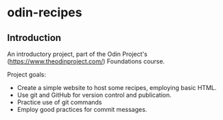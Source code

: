 # odin-recipes

## Introduction

An introductory project, part of the Odin Project's (https://www.theodinproject.com/) Foundations course.

Project goals:
* Create a simple website to host some recipes, employing basic HTML.
* Use git and GitHub for version control and publication.
* Practice use of git commands
* Employ good practices for commit messages.
